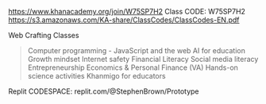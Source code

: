 https://www.khanacademy.org/join/W75SP7H2
Class CODE: W75SP7H2
https://s3.amazonaws.com/KA-share/ClassCodes/ClassCodes-EN.pdf

Web Crafting Classes
> Computer programming - JavaScript and the web
> AI for education
> Growth mindset
> Internet safety
> Financial Literacy
> Social media literacy
> Entrepreneurship
> Economics & Personal Finance (VA)
> Hands-on science activities
> Khanmigo for educators

Replit CODESPACE: replit.com/@StephenBrown/Prototype
